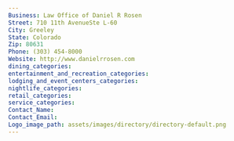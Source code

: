 ```yaml
---
Business: Law Office of Daniel R Rosen
Street: 710 11th AvenueSte L-60
City: Greeley
State: Colorado
Zip: 80631
Phone: (303) 454-8000
Website: http://www.danielrrosen.com
dining_categories: 
entertainment_and_recreation_categories: 
lodging_and_event_centers_categories: 
nightlife_categories: 
retail_categories: 
service_categories: 
Contact_Name: 
Contact_Email: 
Logo_image_path: assets/images/directory/directory-default.png
---
```

